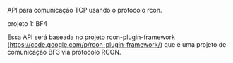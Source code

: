 API para comunicação TCP usando o protocolo rcon.

projeto 1:
BF4

Essa API será baseada no projeto rcon-plugin-framework (https://code.google.com/p/rcon-plugin-framework/) que é uma projeto de comunicação BF3 via protocolo RCON.